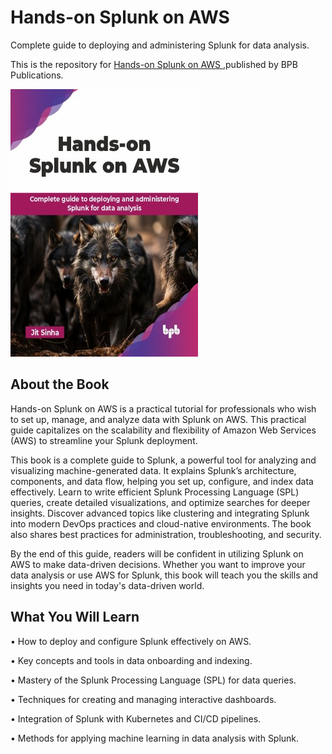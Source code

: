 # Hands-on Splunk on AWS

Complete guide to deploying and administering Splunk for data analysis.

This is the repository for [Hands-on Splunk on AWS
](https://in.bpbonline.com/products/hands-on-splunk-on-aws?variant=46037411791086),published by BPB Publications.

<img src="9789365891096.jpg">

## About the Book
Hands-on Splunk on AWS is a practical tutorial for professionals who wish to set up, manage, and analyze data with Splunk on AWS. This practical guide capitalizes on the scalability and flexibility of Amazon Web Services (AWS) to streamline your Splunk deployment.

This book is a complete guide to Splunk, a powerful tool for analyzing and visualizing machine-generated data. It explains Splunk’s architecture, components, and data flow, helping you set up, configure, and index data effectively. Learn to write efficient Splunk Processing Language (SPL) queries, create detailed visualizations, and optimize searches for deeper insights. Discover advanced topics like clustering and integrating Splunk into modern DevOps practices and cloud-native environments. The book also shares best practices for administration, troubleshooting, and security.

By the end of this guide, readers will be confident in utilizing Splunk on AWS to make data-driven decisions. Whether you want to improve your data analysis or use AWS for Splunk, this book will teach you the skills and insights you need in today's data-driven world.

## What You Will Learn
• How to deploy and configure Splunk effectively on AWS.

• Key concepts and tools in data onboarding and indexing.

• Mastery of the Splunk Processing Language (SPL) for data queries.

• Techniques for creating and managing interactive dashboards.

• Integration of Splunk with Kubernetes and CI/CD pipelines.

• Methods for applying machine learning in data analysis with Splunk.
